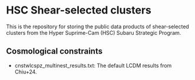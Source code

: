 # HSC Shear-selected clusters

This is the repository for storing the public data products of shear-selected clusters from the Hyper Suprime-Cam (HSC) Subaru Strategic Program.

## Cosmological constraints

* cnstwlcspz_multinest_results.txt: The default LCDM results from Chiu+24.
